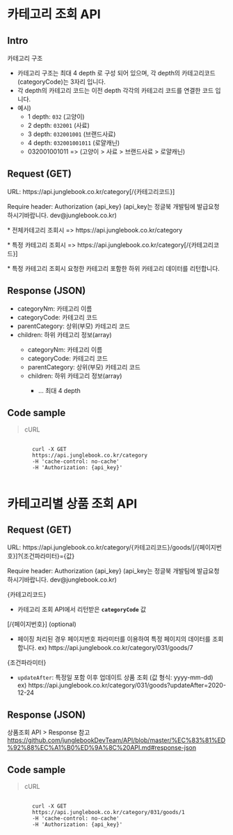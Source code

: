 # 카테고리 조회 API

## Intro ##
<p>카테고리 구조</p>
<ul>
	<li>카테고리 구조는 최대 4 depth 로 구성 되어 있으며, 각 depth의 카테고리코드(categoryCode)는 3자리 입니다.</li>
	<li>각 depth의 카테고리 코드는 이전 depth 각각의 카테고리 코드를 연결한 코드 입니다.</li>
	<li>
		예시)
		<ul>
			<li>1 depth: <code>032</code> (고양이)</li>
			<li>2 depth: <code>032</code><code>001</code> (사료)</li>
			<li>3 depth: <code>032</code><code>001</code><code>001</code> (브랜드사료)</li>
			<li>4 depth: <code>032</code><code>001</code><code>001</code></code><code>011</code> (로얄캐닌)</li>
			<li>032001001011 => (고양이 > 사료 > 브랜드사료 > 로얄캐닌)</li>
		</ul>
	</li>
</ul>

## Request (GET) ##
<p>URL: https://api.junglebook.co.kr/category[/{카테고리코드}]</p>
<p>Require header: Authorization {api_key} (api_key는 정글북 개발팀에 발급요청 하시기바랍니다. dev@junglebook.co.kr)</p>

<p>* 전체카테고리 조회시 => https://api.junglebook.co.kr/category</p>
<p>* 특정 카테고리 조회시 => https://api.junglebook.co.kr/category[/{카테고리코드}]</p>
<p>* 특정 카테고리 조회시 요청한 카테고리 포함한 하위 카테고리 데이터를 리턴합니다. </p>

## Response (JSON) ##
<ul>
  <li>categoryNm: 카테고리 이름</li>
  <li>categoryCode: 카테고리 코드</li>
  <li>parentCategory: 상위(부모) 카테고리 코드</li>
  <li>children: 하위 카테고리 정보(array)</li>
  <ul>
		<li>categoryNm: 카테고리 이름</li>
		<li>categoryCode: 카테고리 코드</li>
		<li>parentCategory: 상위(부모) 카테고리 코드</li>
		<li>children: 하위 카테고리 정보(array)</li>
			<ul>
				<li>... 최대 4 depth</li>
		  </ul>
  </ul>
</ul>

## Code sample ##
<blockquote>
	<p>cURL</p>
</blockquote>
<pre>
	<code>
		curl -X GET
		https://api.junglebook.co.kr/category
		-H 'cache-control: no-cache'
		-H 'Authorization: {api_key}'
	</code>
</pre>

# 카테고리별 상품 조회 API

## Request (GET) ##
<p>URL: https://api.junglebook.co.kr/category/{카테고리코드}/goods/[/{페이지번호}]?{조건파라미터}={값}</p>
<p>Require header: Authorization {api_key} (api_key는 정글북 개발팀에 발급요청 하시기바랍니다. dev@junglebook.co.kr)</p>

{카테고리코드}
<ul>
	<li>카테고리 조회 API에서 리턴받은 <code><strong>categoryCode</strong></code> 값</li>
</ul>

[/{페이지번호}] (optional)
<ul>
	<li>페이징 처리된 경우 페이지번호 파라미터를 이용하여 특정 페이지의 데이터를 조회 합니다. ex) https://api.junglebook.co.kr/category/031/goods/7</li>
</ul>

{조건파라미터}
<ul>
	<li><code>updateAfter</code>: 특정일 포함 이후 업데이트 상품 조회 (값 형식: yyyy-mm-dd)<br>ex) https://api.junglebook.co.kr/category/031/goods?updateAfter=2020-12-24</li>
</ul>

## Response (JSON) ##

상품조회 API > Response 참고
https://github.com/junglebookDevTeam/API/blob/master/%EC%83%81%ED%92%88%EC%A1%B0%ED%9A%8C%20API.md#response-json

## Code sample ##
<blockquote>
	<p>cURL</p>
</blockquote>
<pre>
	<code>
		curl -X GET
		https://api.junglebook.co.kr/category/031/goods/1
		-H 'cache-control: no-cache'
		-H 'Authorization: {api_key}'
	</code>
</pre>
